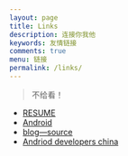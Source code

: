 ```yaml
---
layout: page
title: Links
description: 连接你我他
keywords: 友情链接
comments: true
menu: 链接
permalink: /links/
---
```


> 不给看！

* [RESUME](/images/document/resume.pdf)
* [Android](https://github.com/android)
* [blog—source](http://mazhuang.org)
* [Andriod developers china](https://developer.android.google.cn)
